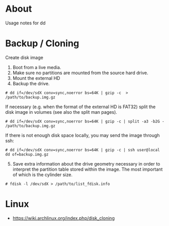 # About

Usage notes for dd

# Backup / Cloning

Create disk image

1. Boot from a live media.
2. Make sure no partitions are mounted from the source hard drive.
3. Mount the external HD
4. Backup the drive.

```
# dd if=/dev/sdX conv=sync,noerror bs=64K | gzip -c  > /path/to/backup.img.gz
```

If necessary (e.g. when the format of the external HD is FAT32) split the disk image in volumes (see also the split man pages).
```
# dd if=/dev/sdX conv=sync,noerror bs=64K | gzip -c | split -a3 -b2G - /path/to/backup.img.gz
```

If there is not enough disk space locally, you may send the image through ssh:
```
# dd if=/dev/sdX conv=sync,noerror bs=64K | gzip -c | ssh user@local dd of=backup.img.gz
```

5. Save extra information about the drive geometry necessary in order to interpret the partition table stored within the image. The most important of which is the cylinder size.
```
# fdisk -l /dev/sdX > /path/to/list_fdisk.info
```

# Linux

* https://wiki.archlinux.org/index.php/disk_cloning

